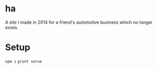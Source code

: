 # ha
A site I made in 2014 for a friend's automotive business which no longer exists.

# Setup
`npm i`
`grunt serve`
